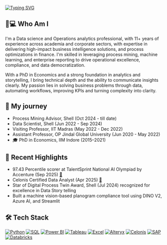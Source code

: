 [![Typing SVG](https://readme-typing-svg.herokuapp.com?font=Fira+Code&pause=1000&color=2222F7&center=true&width=435&lines=%F0%9F%91%8B+Hi!+I'm+Suganya+Balakumar.++;Welcome+to+my+GitHub+profile!++)](https://git.io/typing-svg)
## :woman::computer: Who Am I
I'm a Data science and Operations analytics professional, with 11+ years of experience across academia and corporate sectors, with expertise in delivering high-impact business intelligence solutions, and process optimizations
in finance. I'm skilled in leveraging process mining, machine learning, and enterprise reporting to drive operational excellence, compliance, and data democratization.

With a PhD in Economics and a strong foundation in analytics and storytelling, I bring technical depth and the ability to communicate insights clearly. My passion lies in solving business problems through data,
automating workflows, improving KPIs and turning complexity into clarity.


## :seedling: My journey
- Process Mining Advisor, Shell (Oct 2024 - till date) 
- Data Scientist, Shell (Jun 2022 - Sep 2024) 
- Visiting Professor, IIT Madras (May 2022 - Dec 2022) 
- Assistant Professor, OP Jindal Global University (Jun 2020 - May 2022)
- 🎓 PhD in Economics, IIM Indore (2015–2021)

## :briefcase: Recent Highlights
- 97.43 Percentile scorer at TalentSprint National AI Olympiad by Accenture (Sep 2025) [🔗](https://dashboard.talentsprint.com/naio/report/NAIO-S1-1760088016292-2504402.pdf)
- Celonis Certified Data Analyst (Apr 2025) [🔗](https://www.credly.com/badges/ba8f3c6f-955b-46a6-aacb-b9f6961ad9e3/linked_in_profile)
- Star of Digital Process Twin Award, Shell (Jul 2024) recognized for excellence in Data Story telling
- Built a machine vision-based planogram compliance tool using DINO V2, Azure AI, and Streamlit


## 🛠️ Tech Stack 
[![Python](https://img.shields.io/badge/-Python-3268BE?style=flat&logo=python&logoColor=white)]()
[![SQL](https://img.shields.io/badge/-SQL-1B4F72?style=flat&logo=databricks&logoColor=white)]()
[![Power BI](https://img.shields.io/badge/-Power%20BI-214063?style=flat&logo=powerbi&logoColor=white)]()
[![Tableau](https://img.shields.io/badge/-Tableau-1976D2?style=flat&logo=tableau&logoColor=white)]()
[![Excel](https://img.shields.io/badge/-Excel-217346?style=flat&logo=microsoft-excel&logoColor=white)]()
[![Alteryx](https://img.shields.io/badge/-Alteryx-2253A4?style=flat&logo=alteryx&logoColor=white)]()
[![Celonis](https://img.shields.io/badge/-Celonis-1B1B1B?style=flat&logo=celonis&logoColor=white)]()
[![SAP](https://img.shields.io/badge/-SAP-0FAAFF?style=flat&logo=sap&logoColor=white)]()
[![Databricks](https://img.shields.io/badge/-Databricks-1966A2?style=flat&logo=databricks&logoColor=white)]()



<!--

## 📊 Coding Stats 
   ![HackerRank](https://img.shields.io/badge/HackerRank-Gold%20Star-FAC600?style=flat&logo=hackerrank&logoColor=white) 🥇 SQL | 🥇 Python | 🥇 Problem Solving
   ![HackerRank SQL Gold](https://img.shields.io/badge/HackerRank-SQL%20Gold%20Star-2EC866?style=flat&logo=hackerrank&logoColor=white)
   ![HackerRank Python Gold](https://img.shields.io/badge/HackerRank-Python%20Gold%20Star-2EC866?style=flat&logo=hackerrank&logoColor=white)
   ![HackerRank Problem Solving Gold](https://img.shields.io/badge/HackerRank-Problem%20Solving%20Gold%20Star-2EC866?style=flat&logo=hackerrank&logoColor=white)

## 📝 My Research 
 
## For the header
   [https://readme-typing-svg.herokuapp.com/demo/?color=2222F7&center=true&lines=%F0%9F%91%8B+Hi!+I%27m+Suganya+Balakumar
   ](https://readme-typing-svg.herokuapp.com/demo/?color=2222F7&center=true&lines=%F0%9F%91%8B+Hi!+I%27m+Suganya+Balakumar.++;Welcome+to+my+GitHub+profile!++)


## For leetcode:
https://camo.githubusercontent.com/b5f3e9d8eb1a386d88864ac5c801c7100af16e6ff24e02b26677bffba8f01212/68747470733a2f2f6c656574636f64652d62616467652d73686f77636173652e76657263656c2e6170702f6170693f757365726e616d653d72786869747377616d69267468656d653d6d6f6e6f6b616926616e696d617465643d74727565
       
-->
